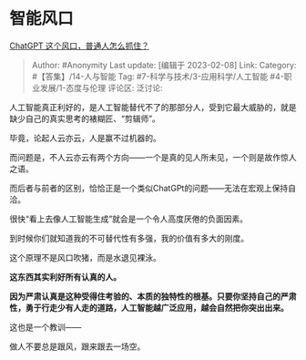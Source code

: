 # 智能风口
[ChatGPT 这个风口，普通人怎么抓住？](https://www.zhihu.com/question/582326598/answer/2883095452)

> Author: #Anonymity
> Last update: [编辑于 2023-02-08]
> Link:
> Category:  #【答集】/14-人与智能
> Tag: #7-科学与技术/3-应用科学/人工智能 #4-职业发展/1-态度与伦理
> 评论区:
> 泛讨论:

人工智能真正利好的，是人工智能替代不了的那部分人，受到它最大威胁的，就是缺少自己的真实思考的裱糊匠、“剪辑师”。

毕竟，论起人云亦云，人是赢不过机器的。

而问题是，不人云亦云有两个方向——一个是真的见人所未见，一个则是故作惊人之语。

而后者与前者的区别，恰恰正是一个类似ChatGPt的问题——无法在宏观上保持自洽。

很快“看上去像人工智能生成”就会是一个令人高度厌倦的负面因素。

到时候你们就知道我的不可替代性有多强，我的价值有多大的刚度。

这个原理不是风口吹猪，而是水退见裸泳。

**这东西其实利好所有认真的人。**

**因为严肃认真是这种受得住考验的、本质的独特性的根基。只要你坚持自己的严肃性，勇于行走少有人走的道路，人工智能越广泛应用，越会自然把你突出出来。**

这也是一个教训——

做人不要总是跟风，跟来跟去一场空。
